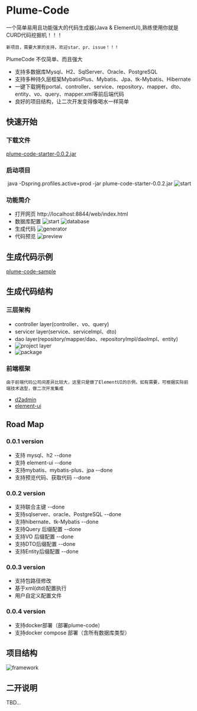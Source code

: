# Plume-Code

一个简单易用且功能强大的代码生成器(Java & ElementUI),熟练使用你就是CURD代码挖掘机！！！

    新项目，需要大家的支持，欢迎star、pr、issue！！！

PlumeCode 不仅简单、而且强大

- 支持多数据库Mysql、H2、SqlServer、Oracle、PostgreSQL
- 支持多种持久层框架MybatisPlus、Mybatis、Jpa、tk-Mybatis、Hibernate
- 一键下载拥有portal、controller、service、repository、mapper、dto、entity、vo、query、mapper.xml等前后端代码
- 良好的项目结构，让二次开发变得像喝水一样简单

## 快速开始

### 下载文件

[plume-code-starter-0.0.2.jar](https://gitee.com/yansheng/plume-code/raw/main/assemble/plume-code-starter-0.0.2.jar)

### 启动项目

​	java -Dspring.profiles.active=prod -jar plume-code-starter-0.0.2.jar
![start](/image/0.png)

### 功能简介

- 打开网页
  http://localhost:8844/web/index.html
- 数据库配置
  ![start](/image/1.png)
  ![database](/image/3.png)
- 生成代码
  ![generator](/image/2.png)
- 代码预览
  ![preview](/image/4.png)

## 生成代码示例

[plume-code-sample](https://gitee.com/yansheng/plume-code-sample)

## 生成代码结构

### 三层架构

- controller layer(controller、vo、query)
- servicer layer(service、serviceImpl、dto)
- dao layer(repository/mapper/dao、repositoryImpl/daoImpl、entity)
- ![project layer](/image/6.png)
- ![package](/image/7.png)

### 前端框架
    由于前端代码公司间差异比较大，这里只是做了ElementUI的示例，如有需要，可根据实际前端技术选型，做二次开发集成
- [d2admin](https://d2.pub/zh/)
- [element-ui](https://element.eleme.cn/2.15/#/zh-CN)

## Road Map

### 0.0.1 version

- 支持 mysql、h2 --done
- 支持 element-ui --done
- 支持mybatis、mybatis-plus、jpa --done
- 支持预览代码、获取代码 --done

### 0.0.2 version

- 支持联合主键 --done
- 支持sqlserver、oracle、PostgreSQL --done
- 支持hibernate、tk-Mybatis --done
- 支持Query 后缀配置   --done
- 支持VO 后缀配置  --done
- 支持DTO后缀配置  --done
- 支持Entity后缀配置   --done

### 0.0.3 version
- 支持包路径修改
- 基于xml(dtd)配置执行
- 用户自定义配置文件

### 0.0.4 version

- 支持docker部署（部署plume-code）
- 支持docker compose 部署（含所有数据库类型）


## 项目结构

 ![framework](/image/5.png)


## 二开说明

TBD...

